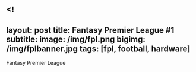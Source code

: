 <!
---
layout: post
title: Fantasy Premier League #1
subtitle: 
image: /img/fpl.png
bigimg: /img/fplbanner.jpg
tags: [fpl, football, hardware]
---

Fantasy Premier League
>
